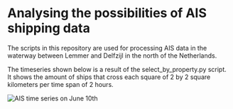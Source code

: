 # Analysing the possibilities of AIS shipping data

The scripts in this repository are used for processing AIS data in the waterway between Lemmer and Delfzijl in the north of the Netherlands.

The timeseries shown below is a result of the select_by_property.py script. It shows the amount of ships that cross each square of 2 by 2 square kilometers per time span of 2 hours.

![AIS time series on June 10th](https://github.com/bkronemeijer/internship/blob/master/AIS_TimeSeries.gif)

